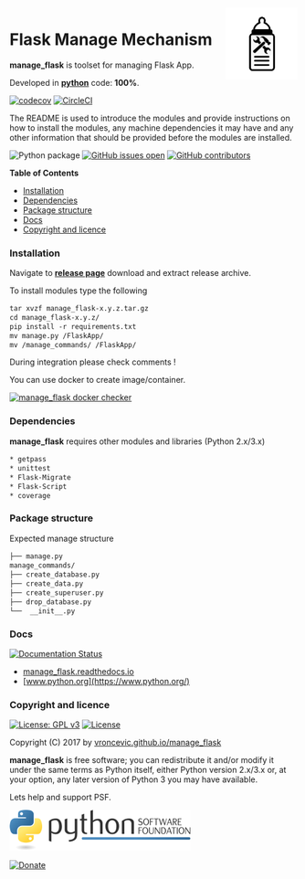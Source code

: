 <img align="right" src="https://raw.githubusercontent.com/vroncevic/manage_flask/dev/docs/manage_flask_logo.png" width="25%">

# Flask Manage Mechanism

**manage_flask** is toolset for managing Flask App.

Developed in **[python](https://www.python.org/)** code: **100%**.

[![codecov](https://codecov.io/gh/vroncevic/manage_flask/branch/master/graph/badge.svg?token=8GW55W5189)](https://codecov.io/gh/vroncevic/manage_flask)
[![CircleCI](https://circleci.com/gh/vroncevic/manage_flask/tree/master.svg?style=svg)](https://circleci.com/gh/vroncevic/manage_flask/tree/master)

The README is used to introduce the modules and provide instructions on
how to install the modules, any machine dependencies it may have and any
other information that should be provided before the modules are installed.

![Python package](https://github.com/vroncevic/manage_flask/workflows/Python%20package/badge.svg?branch=master) [![GitHub issues open](https://img.shields.io/github/issues/vroncevic/manage_flask.svg)](https://github.com/vroncevic/manage_flask/issues) [![GitHub contributors](https://img.shields.io/github/contributors/vroncevic/manage_flask.svg)](https://github.com/vroncevic/manage_flask/graphs/contributors)

<!-- START doctoc generated TOC please keep comment here to allow auto update -->
<!-- DON'T EDIT THIS SECTION, INSTEAD RE-RUN doctoc TO UPDATE -->
**Table of Contents**

- [Installation](#installation)
- [Dependencies](#dependencies)
- [Package structure](#package-structure)
- [Docs](#docs)
- [Copyright and licence](#copyright-and-licence)

<!-- END doctoc generated TOC please keep comment here to allow auto update -->

### Installation

Navigate to **[release page](https://github.com/vroncevic/manage_flask/releases)** download and extract release archive.

To install modules type the following

```
tar xvzf manage_flask-x.y.z.tar.gz
cd manage_flask-x.y.z/
pip install -r requirements.txt
mv manage.py /FlaskApp/
mv /manage_commands/ /FlaskApp/
```

During integration please check comments !

You can use docker to create image/container.

[![manage_flask docker checker](https://github.com/vroncevic/manage_flask/workflows/manage_flask%20docker%20checker/badge.svg)](https://github.com/vroncevic/manage_flask/actions?query=workflow%3A%22manage_flask+docker+checker%22)

### Dependencies

**manage_flask** requires other modules and libraries (Python 2.x/3.x)

```
* getpass
* unittest
* Flask-Migrate
* Flask-Script
* coverage
```

### Package structure

Expected manage structure

```
├── manage.py
manage_commands/
├── create_database.py
├── create_data.py
├── create_superuser.py
├── drop_database.py
└──  __init__.py
```

### Docs

[![Documentation Status](https://readthedocs.org/projects/manage_flask/badge/?version=latest)](https://manage_flask.readthedocs.io/projects/manage_flask/en/latest/?badge=latest)

- [manage_flask.readthedocs.io](https://manage_flask.readthedocs.io/en/latest/)
- [www.python.org](https://www.python.org/)

### Copyright and licence

[![License: GPL v3](https://img.shields.io/badge/License-GPLv3-blue.svg)](https://www.gnu.org/licenses/gpl-3.0) [![License](https://img.shields.io/badge/License-Apache%202.0-blue.svg)](https://opensource.org/licenses/Apache-2.0)

Copyright (C) 2017 by [vroncevic.github.io/manage_flask](https://vroncevic.github.io/manage_flask/)

**manage_flask** is free software; you can redistribute it and/or modify
it under the same terms as Python itself, either Python version 2.x/3.x or,
at your option, any later version of Python 3 you may have available.

Lets help and support PSF.

[![Python Software Foundation](https://raw.githubusercontent.com/vroncevic/manage_flask/dev/docs/psf-logo-alpha.png)](https://www.python.org/psf/)

[![Donate](https://www.paypalobjects.com/en_US/i/btn/btn_donateCC_LG.gif)](https://psfmember.org/index.php?q=civicrm/contribute/transact&reset=1&id=2)
